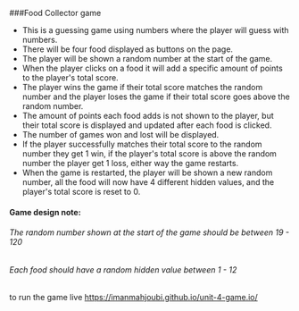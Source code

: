 ###Food Collector game 

* This is a guessing game using numbers where the player will guess with numbers.
* There will be four food displayed as buttons on the page.
* The player will be shown a random number at the start of the game.
* When the player clicks on a food it will add a specific amount of points to the player's total score.
* The player wins the game if their total score matches the random number and the player loses the game if their total score goes above the random number.
* The amount of points each food adds is not shown to the player, but their total score is displayed and updated after each food is clicked.
* The number of games won and lost will be displayed.
* If the player successfully matches their total score to the random number they get 1 win, if the player's total score is above the random number the player get 1 loss, either way the game restarts.
* When the game is restarted, the player will be shown a new random number, all the food will now have 4 different hidden values, and the player's total score is reset to 0.

#### Game design note:

###### The random number shown at the start of the game should be between 19 - 120

###### Each food should have a random hidden value between 1 - 12
to run the game live https://imanmahjoubi.github.io/unit-4-game.io/



